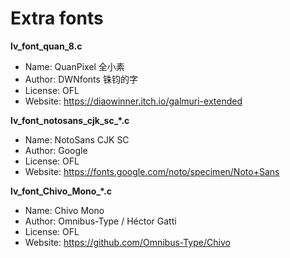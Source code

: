 # Extra fonts

**lv_font_quan_8.c**
- Name: QuanPixel 全小素
- Author: DWNfonts 铢钧的字
- License: OFL
- Website: https://diaowinner.itch.io/galmuri-extended

**lv_font_notosans_cjk_sc_\*.c**
- Name: NotoSans CJK SC
- Author: Google
- License: OFL
- Website: https://fonts.google.com/noto/specimen/Noto+Sans

**lv_font_Chivo_Mono_\*.c**
- Name: Chivo Mono
- Author: Omnibus-Type / Héctor Gatti
- License: OFL
- Website: https://github.com/Omnibus-Type/Chivo
